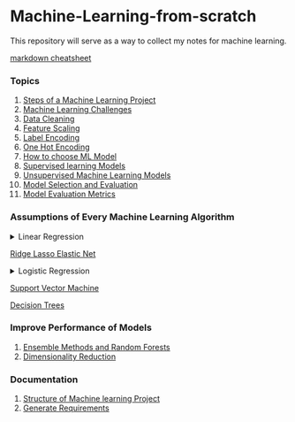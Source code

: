 # Machine-Learning-from-scratch
This repository will serve as a way to collect my notes for machine learning.

[markdown cheatsheet](https://www.markdownguide.org/cheat-sheet/)

### Topics
1. [Steps of a Machine Learning Project](https://www.analyticsvidhya.com/blog/2021/04/steps-to-complete-a-machine-learning-project/)
2. [Machine Learning Challenges](https://www.geeksforgeeks.org/7-major-challenges-faced-by-machine-learning-professionals/)
3. [Data Cleaning](https://towardsdatascience.com/what-is-data-cleaning-how-to-process-data-for-analytics-and-machine-learning-modeling-c2afcf4fbf45)
4. [Feature Scaling](https://www.geeksforgeeks.org/ml-feature-scaling-part-1/)
5. [Label Encoding](https://www.geeksforgeeks.org/ml-label-encoding-of-datasets-in-python/?ref=lbp)
6. [One Hot Encoding](https://www.geeksforgeeks.org/ml-one-hot-encoding-of-datasets-in-python/?ref=lbp)
7. [How to choose ML Model](https://towardsdatascience.com/considerations-when-choosing-a-machine-learning-model-aa31f52c27f3)
8. [Supervised learning Models](https://scikit-learn.org/stable/supervised_learning.html)
9. [Unsupervised Machine Learning Models](https://scikit-learn.org/stable/unsupervised_learning.html)
10. [Model Selection and Evaluation](https://scikit-learn.org/stable/model_selection.html)
11. [Model Evaluation Metrics](https://www.analyticsvidhya.com/blog/2019/08/11-important-model-evaluation-error-metrics/)

### Assumptions of Every Machine Learning Algorithm
<details>
  <summary>Linear Regression </summary>
  
### Regression Assumptions
For the simple and multiple regression model to hold there are some assumptions we need to make:
1. The chosen sample is representative of the population.
2. There is a linear relationship between the independent variable(s) and the dependent variable.
3. All the variables are normally distributed; to check, plot a histogram of the residuals.
4. There are no outliers, (if there are outliers they need to be removed); to check use a test for detecting outliers.
5. The independent variables are all linearly independent (no variable dependents of the other variables); to check plot the independent values against each other and look for a correlation.
6. For multiple regression there should be at least five times as many pairs of data than dependent variables.
#### Linear Assumptions
1. The mean of the distribution of errors is 0.
2. The variance of errors is constant across all levels of the independent variable, this is called homoscedasticity; to check plot the residuals versus the predicted values of y.
3. The distribution of errors is normal; to check this draw a histogram of the errors.
4. All the errors are independent; to check plot the residuals versus the time periods.

</details>

[Ridge Lasso Elastic Net](https://medium.com/@creatrohit9/lasso-ridge-elastic-net-regression-a-complete-understanding-2021-b335d9e8ca3)

<details>
  <summary>Logistic Regression </summary>
  
### Logistic Regression Assumptions
For the simple and multiple regression model to hold there are some assumptions we need to make:
1. The Response Variable is Binary
2. The Observations are Independent
3. There is No Multicollinearity Among Explanatory Variables
4. There are No Extreme Outliers
5. The Sample Size is Sufficiently Large
6. There is a Linear Relationship Between Explanatory Variables and the Logit of the Response Variable
  
#### Assumptions of Logistic Regression vs. Linear Regression
1. A linear relationship between the explanatory variable(s) and the response variable.
2. The residuals of the model to be normally distributed.
3. The residuals to have constant variance, also known as homoscedasticity.

</details>

[Support Vector Machine](https://www.analyticsvidhya.com/blog/2021/10/support-vector-machinessvm-a-complete-guide-for-beginners/)

[Decision Trees](https://medium.com/analytics-vidhya/understanding-decision-tree-3591922690a6)

### Improve Performance of Models
1. [Ensemble Methods and Random Forests](https://blogs.oracle.com/ai-and-datascience/post/random-forests-decision-trees-and-ensemble-methods-explained#:~:text=The%20random%20forest%2C%20first%20described,aggregate%20form%20a%20robust%20prediction.)
2. [Dimensionality Reduction](https://www.analyticsvidhya.com/blog/2018/08/dimensionality-reduction-techniques-python/)

### Documentation
1. [Structure of Machine learning Project](https://medium.com/analytics-vidhya/folder-structure-for-machine-learning-projects-a7e451a8caaa)
2. [Generate Requirements](https://boscacci.medium.com/why-and-how-to-make-a-requirements-txt-f329c685181e)
